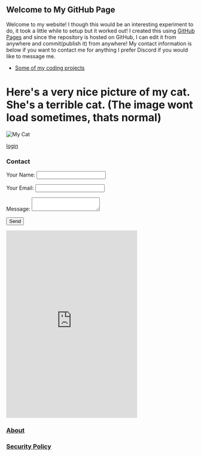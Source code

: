 ## Welcome to My GitHub Page

Welcome to my website! I though this would be an interesting experiment to do, it took a little while to setup but it worked out! I created this using [GitHub Pages](https://pages.github.com/) and since the repository is hosted on GitHub, I can edit it from anywhere and commit(publish it) from anywhere! My contact information is below if you want to contact me for anything I prefer Discord if you would like to message me.

- [Some of my coding projects](TheBozzz34.github.io/Code)


# Here's a very nice picture of my cat. She's a terrible cat. (The image wont load sometimes, thats normal)

![My Cat](https://lh3.googleusercontent.com/cWMf7GLw8cD6hKKn4WdlsUkszx2zrpCdCqShAq-TVY8nrK3GDuZ5gRD6k8mFDaQNRGwqf6FEAPezWU-u2C_itDkalttXe8LcqzmMkfVgSupl5Po-Ylr-4V6rFc3k1gr35CwhCcK-tjD6knHf80yAiCDgH188y7DUYELxR4VDaRlTg7-E4c1MsBMUR_eS3AaUik8agzZcta3A5ihio3zvdo_I1_N9RCaD__yuJDGeDpKMGyy-Jg2aq5nStD44yYsSISMBLeUoVlV2cDNLh1iTThayIlpcaieZpsY-Xqk_LbodMOhTBLhK6aszVoSmS9y-YnBQH1qZa81yldCExTdM_1GcBtqAHhJCc90QAzFIRxz1oUnvtVq3za32sCd_s3RLmU2J-GVHc7nACZbew2gLdf6AQKnQQqeAH61R8NWeZzA41xZbENxdjrXO-7Slr8_VAmnj9euY6pULCEQ6tyZ9n7ufeVFpyWEohiYnr7x21D7aQczS52M1UDPGAdja3qt4uvzctom3vetMsP1nVMjn3DFz2zW7UkLLoK9mkZvz8Cw_Aoxg7xEueod1jSBqlJmeo4yj3Z7KdLRHNJNfz7IQNFnkKs2TydPi5dYgj2zYoFui7gCYRlzWg7a9FgwWVHdexcyHhPbuFs7EhJIAeQ-Em7Ma4imbQuNQz6UpgHpAqs6Am3mhdaPh_PuqeAlT5g=w732-h975-no?authuser=0)

[login](https://thebozzz34.github.io/login-page)




### Contact

<form name="contact" method="POST" data-netlify="true">
  <p>
    <label>Your Name: <input type="text" name="name" /></label>   
  </p>
  <p>
    <label>Your Email: <input type="email" name="email" /></label>
  </p>
  <p>
    
  </p>
  <p>
    <label>Message: <textarea name="message"></textarea></label>
  </p>
  <p>
    <button type="submit">Send</button>
  </p>
</form>

<iframe src="https://discordapp.com/widget?id=771017297816846387&theme=dark" width="350" height="500" allowtransparency="true" frameborder="0" sandbox="allow-popups allow-popups-to-escape-sandbox allow-same-origin allow-scripts"></iframe>

### [About](https://Thebozzz34.github.io/About)

### [Security Policy](TheBozzz34.github.io/SECURITY)

<script src="https://l18x13w5nz23.statuspage.io/embed/script.js"></script>
